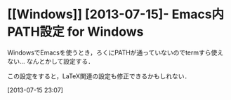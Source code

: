 # [[Windows]] [2013-07-15]- Emacs内PATH設定 for Windows

WindowsでEmacsを使うとき，ろくにPATHが通っていないのでtermすら使えない…
なんとかして設定する．

この設定をすると，LaTeX関連の設定も修正できるかもしれない．

[2013-07-15 23:07] 

